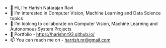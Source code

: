 - 👋 Hi, I’m Harish Natarajan Ravi
- 👀 I’m interested in Computer Vision, Machine Learning and Data Science topics
- 💞️ I’m looking to collaborate on Computer Vision, Machine Learning and Autonomous System Projects
- 💼 Portfolio - https://harishnr93.github.io/ 
- 📫 You can reach me on - harrish.nr@gmail.com

<!---
harishnr93/harishnr93 is a ✨ special ✨ repository because its `README.md` (this file) appears on your GitHub profile.
You can click the Preview link to take a look at your changes.

🌱 I’m currently learning C/C++,Python,Dockers and Kubernetes
--->
